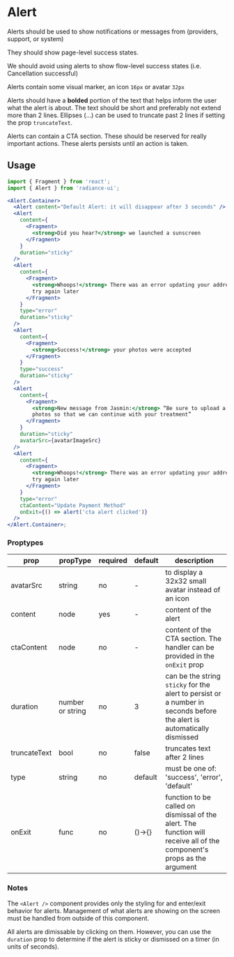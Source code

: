 # Alert

Alerts should be used to show notifications or messages from (providers, support, or system)

They should show page-level success states.

We should avoid using alerts to show flow-level success states (i.e. Cancellation successful)

Alerts contain some visual marker, an icon `16px` or avatar `32px`

Alerts should have a **bolded** portion of the text that helps inform the user what the alert is about. The text should be short and preferably not extend more than 2 lines. Ellipses (...) can be used to truncate past 2 lines if setting the prop `truncateText`.

Alerts can contain a CTA section. These should be reserved for really important actions. These alerts persists until an action is taken.

## Usage

```jsx
import { Fragment } from 'react';
import { Alert } from 'radiance-ui';

<Alert.Container>
  <Alert content="Default Alert: it will disappear after 3 seconds" />
  <Alert
    content={
      <Fragment>
        <strong>Did you hear?</strong> we launched a sunscreen
      </Fragment>
    }
    duration="sticky"
  />
  <Alert
    content={
      <Fragment>
        <strong>Whoops!</strong> There was an error updating your address, pleas
        try again later
      </Fragment>
    }
    type="error"
    duration="sticky"
  />
  <Alert
    content={
      <Fragment>
        <strong>Success!</strong> your photos were accepted
      </Fragment>
    }
    type="success"
    duration="sticky"
  />
  <Alert
    content={
      <Fragment>
        <strong>New message from Jasmin:</strong> “Be sure to upload a few more
        photos so that we can continue with your treatment”
      </Fragment>
    }
    duration="sticky"
    avatarSrc={avatarImageSrc}
  />
  <Alert
    content={
      <Fragment>
        <strong>Whoops!</strong> There was an error updating your address, pleas
        try again later
      </Fragment>
    }
    type="error"
    ctaContent="Update Payment Method"
    onExit={() => alert('cta alert clicked')}
  />
</Alert.Container>;
```

<!-- STORY -->

### Proptypes

| prop         | propType         | required | default | description                                                                                                             |
| ------------ | ---------------- | -------- | ------- | ----------------------------------------------------------------------------------------------------------------------- |
| avatarSrc    | string           | no       | -       | to display a 32x32 small avatar instead of an icon                                                                      |
| content      | node             | yes      | -       | content of the alert                                                                                                    |
| ctaContent   | node             | no       | -       | content of the CTA section. The handler can be provided in the `onExit` prop                                            |
| duration     | number or string | no       | 3       | can be the string `sticky` for the alert to persist or a number in seconds before the alert is automatically dismissed  |
| truncateText | bool             | no       | false   | truncates text after 2 lines                                                                                            |
| type         | string           | no       | default | must be one of: 'success', 'error', 'default'                                                                           |
| onExit       | func             | no       | ()->{}  | function to be called on dismissal of the alert. The function will receive all of the component's props as the argument |

### Notes

The `<Alert />` component provides only the styling for and enter/exit
behavior for alerts. Management of what alerts are showing on the screen
must be handled from outside of this component.

All alerts are dimissable by clicking on them. However, you can use the
`duration` prop to determine if the alert is sticky or dismissed on a
timer (in units of seconds).
